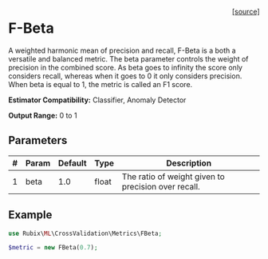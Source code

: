 <span style="float:right;"><a href="https://github.com/RubixML/RubixML/blob/master/src/CrossValidation/Metrics/FBeta.php">[source]</a></span>

# F-Beta
A weighted harmonic mean of precision and recall, F-Beta is a both a versatile and balanced metric. The beta parameter controls the weight of precision in the combined score. As beta goes to infinity the score only considers recall, whereas when it goes to 0 it only considers precision. When beta is equal to 1, the metric is called an F1 score.

**Estimator Compatibility:** Classifier, Anomaly Detector

**Output Range:** 0 to 1

## Parameters
| # | Param | Default | Type | Description |
|---|---|---|---|---|
| 1 | beta | 1.0 | float | The ratio of weight given to precision over recall. |

## Example
```php
use Rubix\ML\CrossValidation\Metrics\FBeta;

$metric = new FBeta(0.7);
```